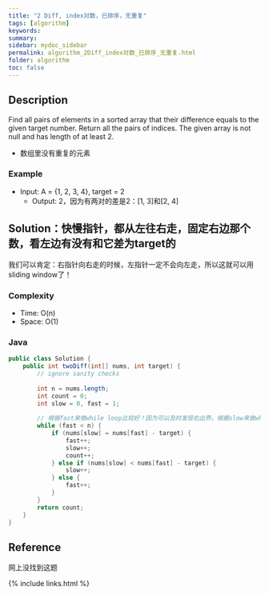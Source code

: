 ```yaml
---
title: "2 Diff, index对数，已排序，无重复"
tags: [algorithm]
keywords:
summary:
sidebar: mydoc_sidebar
permalink: algorithm_2Diff_index对数_已排序_无重复.html
folder: algorithm
toc: false
---
```


## Description
Find all pairs of elements in a sorted array that their difference equals to the given target number. 
Return all the pairs of indices.
The given array is not null and has length of at least 2.

* 数组里没有重复的元素

### Example
* Input: A = {1, 2, 3, 4}, target = 2
  * Output: 2，因为有两对的差是2：[1, 3]和[2, 4]

## Solution：快慢指针，都从左往右走，固定右边那个数，看左边有没有和它差为target的
我们可以肯定：右指针向右走的时候，左指针一定不会向左走，所以这就可以用sliding window了！

### Complexity
* Time: O(n)
* Space: O(1)

### Java
```java
public class Solution {
    public int twoDiff(int[] nums, int target) {
        // ignore sanity checks
        
        int n = nums.length;
        int count = 0;
        int slow = 0, fast = 1;
        
        // 根据fast来做while loop比较好！因为可以及时发现右出界。根据slow来做while loop就不方便
        while (fast < n) {
            if (nums[slow] = nums[fast] - target) {
                fast++;
                slow++;
                count++;
            } else if (nums[slow] < nums[fast] - target) {
                slow++;
            } else {
                fast++;
            }
        }
        return count;
    }
}
```

## Reference
网上没找到这题

{% include links.html %}
